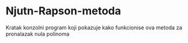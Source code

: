 # Njutn-Rapson-metoda
Kratak konzolni program koji pokazuje kako funkcionise ova metoda za pronalazak nula polinoma
